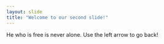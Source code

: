 ```yaml
---
layout: slide
title: "Welcome to our second slide!"
---
```

He who is free is never alone.
Use the left arrow to go back!
